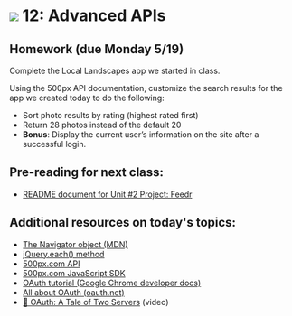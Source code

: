 # ![](https://ga-dash.s3.amazonaws.com/production/assets/logo-9f88ae6c9c3871690e33280fcf557f33.png) 12: Advanced APIs

## Homework (due Monday 5/19)

Complete the Local Landscapes app we started in class.

Using the 500px API documentation, customize the search results for the app we created today to do the following:
   - Sort photo results by rating (highest rated first)
   - Return 28 photos instead of the default 20
   - __Bonus__: Display the current user’s information on the site after a successful login. 

## Pre-reading for next class:

* [README document for Unit #2 Project: Feedr](https://github.com/svodnik/JS-Unit-2-Project-Starter-Code)

## Additional resources on today's topics:

- [The Navigator object (MDN)](https://developer.mozilla.org/en-US/docs/Web/API/Navigator)
- [jQuery.each() method](https://api.jquery.com/jQuery.each/)
- [500px.com API](https://github.com/500px/api-documentation)
- [500px.com JavaScript SDK](https://github.com/500px/500px-js-sdk)
- [OAuth tutorial (Google Chrome developer docs)](https://developer.chrome.com/extensions/tut_oauth)
- [All about OAuth (oauth.net)](https://oauth.net)
- [&#127909; OAuth: A Tale of Two Servers](https://www.youtube.com/watch?v=tFYrq3d54Dc) (video)

